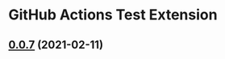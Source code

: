 # GitHub Actions Test Extension

## [0.0.7](https://github.com/zPaw/releases/0.0.8) \(2021-02-11\)


